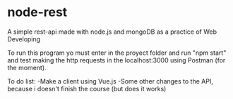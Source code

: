 # node-rest
A simple rest-api made with node.js and mongoDB as a practice of Web Developing


To run this program yo must enter in the proyect folder and run "npm start" and test making the http requests in
the localhost:3000 using Postman (for the moment).

To do list:
-Make a client using Vue.js
-Some other changes to the API, because i doesn't finish the course (but does it works)